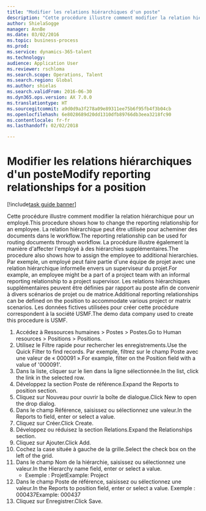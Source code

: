 ```yaml
--- 
title: "Modifier les relations hiérarchiques d'un poste"
description: "Cette procédure illustre comment modifier la relation hiérarchique pour un employé."
author: ShielaSogge
manager: AnnBe
ms.date: 03/02/2016
ms.topic: business-process
ms.prod: 
ms.service: dynamics-365-talent
ms.technology: 
audience: Application User
ms.reviewer: rschloma
ms.search.scope: Operations, Talent
ms.search.region: Global
ms.author: shielas
ms.search.validFrom: 2016-06-30
ms.dyn365.ops.version: AX 7.0.0
ms.translationtype: HT
ms.sourcegitcommit: a9d0d9a3f278a09e89311ee75b6f95fb4f3b04cb
ms.openlocfilehash: 6e8028689d20dd1310dfb89766db3eea3218fc90
ms.contentlocale: fr-fr
ms.lasthandoff: 02/02/2018

---
```

# <a name="modify-reporting-relationships-for-a-position"></a><span data-ttu-id="6029c-103">Modifier les relations hiérarchiques d'un poste</span><span class="sxs-lookup"><span data-stu-id="6029c-103">Modify reporting relationships for a position</span></span>

[!include[task guide banner](../../includes/task-guide-banner.md)]

<span data-ttu-id="6029c-104">Cette procédure illustre comment modifier la relation hiérarchique pour un employé.</span><span class="sxs-lookup"><span data-stu-id="6029c-104">This procedure shows how to change the reporting relationship for an employee.</span></span> <span data-ttu-id="6029c-105">La relation hiérarchique peut être utilisée pour acheminer des documents dans le workflow.</span><span class="sxs-lookup"><span data-stu-id="6029c-105">The reporting relationship can be used for routing documents through workflow.</span></span> <span data-ttu-id="6029c-106">La procédure illustre également la manière d'affecter l'employé à des hiérarchies supplémentaires.</span><span class="sxs-lookup"><span data-stu-id="6029c-106">The procedure also shows how to assign the employee to additional hierarchies.</span></span> <span data-ttu-id="6029c-107">Par exemple, un employé peut faire partie d'une équipe de projet avec une relation hiérarchique informelle envers un superviseur du projet.</span><span class="sxs-lookup"><span data-stu-id="6029c-107">For example, an employee might be a part of a project team with an informal reporting relationship to a project supervisor.</span></span> <span data-ttu-id="6029c-108">Les relations hiérarchiques supplémentaires peuvent être définies par rapport au poste afin de convenir à divers scénarios de projet ou de matrice.</span><span class="sxs-lookup"><span data-stu-id="6029c-108">Additional reporting relationships can be defined on the position to accommodate various project or matrix scenarios.</span></span> <span data-ttu-id="6029c-109">Les données fictives utilisées pour créer cette procédure correspondent à la société USMF.</span><span class="sxs-lookup"><span data-stu-id="6029c-109">The demo data company used to create this procedure is USMF.</span></span>

1. <span data-ttu-id="6029c-110">Accédez à Ressources humaines > Postes > Postes.</span><span class="sxs-lookup"><span data-stu-id="6029c-110">Go to Human resources > Positions > Positions.</span></span>
2. <span data-ttu-id="6029c-111">Utilisez le Filtre rapide pour rechercher les enregistrements.</span><span class="sxs-lookup"><span data-stu-id="6029c-111">Use the Quick Filter to find records.</span></span> <span data-ttu-id="6029c-112">Par exemple, filtrez sur le champ Poste avec une valeur de « 000091 ».</span><span class="sxs-lookup"><span data-stu-id="6029c-112">For example, filter on the Position field with a value of '000091'.</span></span>
3. <span data-ttu-id="6029c-113">Dans la liste, cliquer sur le lien dans la ligne sélectionnée.</span><span class="sxs-lookup"><span data-stu-id="6029c-113">In the list, click the link in the selected row.</span></span>
4. <span data-ttu-id="6029c-114">Développez la section Poste de référence.</span><span class="sxs-lookup"><span data-stu-id="6029c-114">Expand the Reports to position section.</span></span>
5. <span data-ttu-id="6029c-115">Cliquez sur Nouveau pour ouvrir la boîte de dialogue.</span><span class="sxs-lookup"><span data-stu-id="6029c-115">Click New to open the drop dialog.</span></span>
6. <span data-ttu-id="6029c-116">Dans le champ Référence, saisissez ou sélectionnez une valeur.</span><span class="sxs-lookup"><span data-stu-id="6029c-116">In the Reports to field, enter or select a value.</span></span>
7. <span data-ttu-id="6029c-117">Cliquez sur Créer.</span><span class="sxs-lookup"><span data-stu-id="6029c-117">Click Create.</span></span>
8. <span data-ttu-id="6029c-118">Développez ou réduisez la section Relations.</span><span class="sxs-lookup"><span data-stu-id="6029c-118">Expand the Relationships section.</span></span>
9. <span data-ttu-id="6029c-119">Cliquez sur Ajouter.</span><span class="sxs-lookup"><span data-stu-id="6029c-119">Click Add.</span></span>
10. <span data-ttu-id="6029c-120">Cochez la case située à gauche de la grille.</span><span class="sxs-lookup"><span data-stu-id="6029c-120">Select the check box on the left of the grid.</span></span>
11. <span data-ttu-id="6029c-121">Dans le champ Nom de la hiérarchie, saisissez ou sélectionnez une valeur.</span><span class="sxs-lookup"><span data-stu-id="6029c-121">In the Hierarchy name field, enter or select a value.</span></span>
    * <span data-ttu-id="6029c-122">Exemple : Projet</span><span class="sxs-lookup"><span data-stu-id="6029c-122">Example: Project</span></span>  
12. <span data-ttu-id="6029c-123">Dans le champ Poste de référence, saisissez ou sélectionnez une valeur.</span><span class="sxs-lookup"><span data-stu-id="6029c-123">In the Reports to position field, enter or select a value.</span></span>  <span data-ttu-id="6029c-124">Exemple : 000437</span><span class="sxs-lookup"><span data-stu-id="6029c-124">Example:  000437</span></span>
13. <span data-ttu-id="6029c-125">Cliquez sur Enregistrer.</span><span class="sxs-lookup"><span data-stu-id="6029c-125">Click Save.</span></span>


